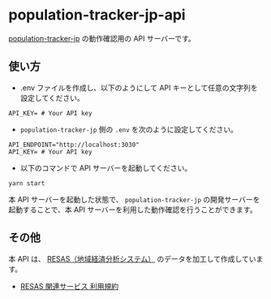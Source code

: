 # population-tracker-jp-api

[population-tracker-jp](https://github.com/seelx3/population-tracker-jp) の動作確認用の API サーバーです。

## 使い方

- .env ファイルを作成し、以下のようにして API キーとして任意の文字列を設定してください。

```
API_KEY= # Your API key
```

- `population-tracker-jp` 側の `.env` を次のように設定してください。

```
API_ENDPOINT="http://localhost:3030"
API_KEY= # Your API key
```

- 以下のコマンドで API サーバーを起動してください。

```
yarn start
```

本 API サーバーを起動した状態で、 `population-tracker-jp` の開発サーバーを起動することで、本 API サーバーを利用した動作確認を行うことができます。

## その他

本 API は、 [RESAS（地域経済分析システム）](https://resas.go.jp/) のデータを加工して作成しています。

- [RESAS 関連サービス 利用規約](https://opendata.resas-portal.go.jp/terms.html)
